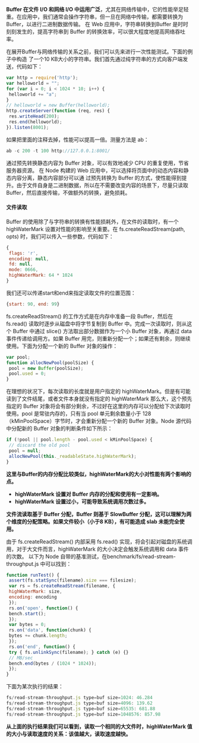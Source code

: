 **Buffer 在文件 I/O 和网络 I/O 中运用广泛**，尤其在网络传输中，它的性能举足轻重。在应用中，我们通常会操作字符串，但一旦在网络中传输，都需要转换为 Buffer，以进行二进制数据传输。 在 Web 应用中，字符串转换到Buffer 是时时刻刻发生的，提高字符串到 Buffer 的转换效率，可以很大程度地提高网络吞吐率。

在展开Buffer与网络传输的关系之前，我们可以先来进行一次性能测试。下面的例子中构造 了一个10 KB大小的字符串。我们首先通过纯字符串的方式向客户端发送，代码如下：

```javascript
var http = require('http'); 
var helloworld = ""; 
for (var i = 0; i < 1024 * 10; i++) { 
 helloworld += "a"; 
} 
// helloworld = new Buffer(helloworld); 
http.createServer(function (req, res) { 
 res.writeHead(200); 
 res.end(helloworld); 
}).listen(8001); 

```

如果把里面的注释去掉，性能可以提高一倍。测量方法是 ab：

```javascript
ab -c 200 -t 100 http://127.0.0.1:8001/ 
```

通过预先转换静态内容为 Buffer 对象，可以有效地减少 CPU 的重复使用，节省服务器资源。 在 Node 构建的 Web 应用中，可以选择将页面中的动态内容和静态内容分离，静态内容部分可以通 过预先转换为 Buffer 的方式，使性能得到提升。由于文件自身是二进制数据，所以在不需要改变内容的场景下，尽量只读取 Buffer，然后直接传输，不做额外的转换，避免损耗。

#### 文件读取

Buffer 的使用除了与字符串的转换有性能损耗外，在文件的读取时，有一个 highWaterMark 设置对性能的影响至关重要。在 fs.createReadStream(path, opts) 时，我们可以传入一些参数，代码如下：

```javascript
{ 
 flags: 'r', 
 encoding: null, 
 fd: null, 
 mode: 0666, 
 highWaterMark: 64 * 1024 
} 
```

我们还可以传递start和end来指定读取文件的位置范围：

```javascript
{start: 90, end: 99} 
```

fs.createReadStream() 的工作方式是在内存中准备一段 Buffer，然后在 fs.read() 读取时逐步从磁盘中将字节复制到 Buffer 中。完成一次读取时，则从这个 Buffer 中通过 slice() 方法取出部分数据作为一个小 Buffer 对象，再通过 data 事件传递给调用方。如果 Buffer 用完，则重新分配一个；如果还有剩余，则继续使用。下面为分配一个新的 Buffer 对象的操作：

```javascript
var pool; 
function allocNewPool(poolSize) { 
 pool = new Buffer(poolSize); 
 pool.used = 0; 
} 
```

在理想的状况下，每次读取的长度就是用户指定的 highWaterMark。但是有可能读到了文件结尾，或者文件本身就没有指定的 highWaterMark 那么大，这个预先指定的 Buffer 对象将会有部分剩余，不过好在这里的内存可以分配给下次读取时使用。pool 是常驻内存的，只有当 pool 单元剩余数量小于 128（kMinPoolSpace）字节时，才会重新分配一个新的 Buffer 对象。Node 源代码中分配新的 Buffer 对象的判断条件如下所示：

```javascript
if (!pool || pool.length - pool.used < kMinPoolSpace) { 
 // discard the old pool 
 pool = null; 
 allocNewPool(this._readableState.highWaterMark); 
} 
```

**这里与Buffer的内存分配比较类似，highWaterMark的大小对性能有两个影响的点。**

- **highWaterMark 设置对 Buffer 内存的分配和使用有一定影响。**
- **highWaterMark 设置过小，可能导致系统调用次数过多。**

**文件流读取基于 Buffer 分配，Buffer 则基于 SlowBuffer 分配，这可以理解为两个维度的分配策略。如果文件较小（小于8 KB），有可能造成 slab 未能完全使用。**

由于 fs.createReadStream() 内部采用 fs.read() 实现，将会引起对磁盘的系统调用，对于大文件而言，highWaterMark 的大小决定会触发系统调用和 data 事件的次数。 以下为 Node 自带的基准测试，在benchmark/fs/read-stream-throughput.js 中可以找到：

```javascript
function runTest() { 
 assert(fs.statSync(filename).size === filesize); 
 var rs = fs.createReadStream(filename, { 
 highWaterMark: size, 
 encoding: encoding 
 }); 
 rs.on('open', function() { 
 bench.start(); 
 }); 
 var bytes = 0; 
 rs.on('data', function(chunk) { 
 bytes += chunk.length; 
 }); 
 rs.on('end', function() { 
 try { fs.unlinkSync(filename); } catch (e) {} 
 // MB/sec 
 bench.end(bytes / (1024 * 1024)); 
 }); 
} 
```

下面为某次执行的结果：

```javascript
fs/read-stream-throughput.js type=buf size=1024: 46.284 
fs/read-stream-throughput.js type=buf size=4096: 139.62 
fs/read-stream-throughput.js type=buf size=65535: 681.88 
fs/read-stream-throughput.js type=buf size=1048576: 857.98 
```

**从上面的执行结果我们可以看到，读取一个相同的大文件时，highWaterMark 值的大小与读取速度的关系：该值越大，读取速度越快。**